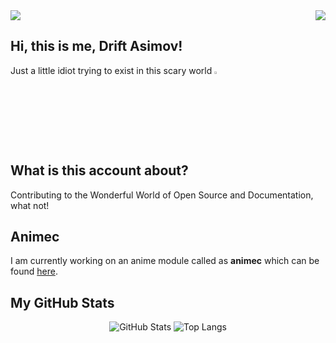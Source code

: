 <img src = "https://emoji.gg/assets/emoji/9030-azusa-wink-smile.png?t=1625207527" align = "right">
<img src = "https://i.imgur.com/G8ky3I8.png">

## Hi, this is me, Drift Asimov!
Just a little idiot trying to exist in this scary world <img src="https://45.media.tumblr.com/8258f16f2d3ec57e7bf9a7e44592e50c/tumblr_mu6m7zAM8k1s2r5vwo1_250.gif" width=3%>

## What is this account about?
Contributing to the Wonderful World of Open Source and Documentation, what not!

## Animec
I am currently working on an anime module called as **animec** which can be found [here](https://pypi.org/project/animec/).

## My GitHub Stats

<p align="center">
  
  <img alt="GitHub Stats" src="https://github-readme-stats.vercel.app/api?username=driftasimov&show_icons=true&theme=radical&count_private=True&hide_border=true&include_all_commits=true&bg_color=00000000">
  <img alt="Top Langs" src="https://github-readme-stats.vercel.app/api/top-langs/?username=driftasimov&layout=compact&theme=radical&hide_border=true&bg_color=00000000">

</p>
